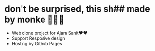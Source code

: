 # don't be surprised, this sh## made by monke 🦍🦍🦍
- Web clone project for Ajarn Sanit❤️❤️
- Support Resposive design
- Hosting by Github Pages
